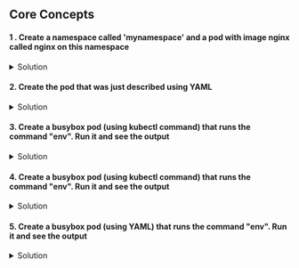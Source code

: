 ## Core Concepts

#### 1 . Create a namespace called 'mynamespace' and a pod with image nginx called nginx on this namespace</b>

<details>
<summary>Solution</summary>
      
      kubectl create namespace mynamespace 
      kubectl run nginx --image=nginx --restart=Never -n mynamespace
</details>

#### 2. Create the pod that was just described using YAML</b>

<details><summary>Solution</summary> 
        
      kubectl run nginx --image=nginx --restart=Never --dry-run=client -n mynamespace -o yaml > pod.yaml

</details>

#### 3. Create a busybox pod (using kubectl command) that runs the command "env". Run it and see the output</b>

<details><summary>Solution</summary>
        kubectl run nginx --image=nginx --restart=Never --dry-run=client -n mynamespace -o yaml > pod.yaml
</details>

#### 4. Create a busybox pod (using kubectl command) that runs the command "env". Run it and see the output

<details><summary>Solution</summary>
     
      kubectl run busybox --image=busybox --command --restart=Never -it --rm -- env # -it will help in seeing the output, --rm will immediately delete the pod after it exits

      # or, just run it without -it

      kubectl run busybox --image=busybox --command --restart=Never -- env

     # and then, check its logs
        kubectl logs busybox

</details>

#### 5. Create a busybox pod (using YAML) that runs the command "env". Run it and see the output

<details><summary>Solution</summary>

    kubectl run busybox --image=busybox --restart=Never --dry-run=client -o yaml --command -- env > envpod.yaml

</details>
